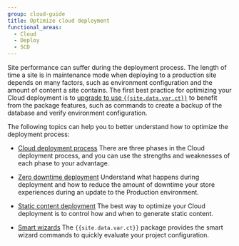 ```yaml
---
group: cloud-guide
title: Optimize cloud deployment
functional_areas:
  - Cloud
  - Deploy
  - SCD
---
```


Site performance can suffer during the deployment process. The length of time a site is in maintenance mode when deploying to a production site depends on many factors, such as environment configuration and the amount of content a site contains. The first best practice for optimizing your Cloud deployment is to [upgrade to use `{{site.data.var.ct}}`]({{page.baseurl}}/cloud/project/ece-tools-upgrade-project.html) to benefit from the package features, such as commands to create a backup of the database and verify environment configuration.

The following topics can help you to better understand how to optimize the deployment process:

-  [Cloud deployment process]({{page.baseurl}}/cloud/deploy/cloud-deployment-process.html)
    There are three phases in the Cloud deployment process, and you can use the strengths and weaknesses of each phase to your advantage.

-  [Zero downtime deployment]({{page.baseurl}}/cloud/deploy/reduce-downtime.html)
    Understand what happens during deployment and how to reduce the amount of downtime your store experiences during an update to the Production environment.

-  [Static content deployment]({{page.baseurl}}/cloud/deploy/static-content-deployment.html)
    The best way to optimize your Cloud deployment is to control how and when to generate static content.

-  [Smart wizards]({{page.baseurl}}/cloud/deploy/smart-wizards.html)
    The `{{site.data.var.ct}}` package provides the smart wizard commands to quickly evaluate your project configuration.

